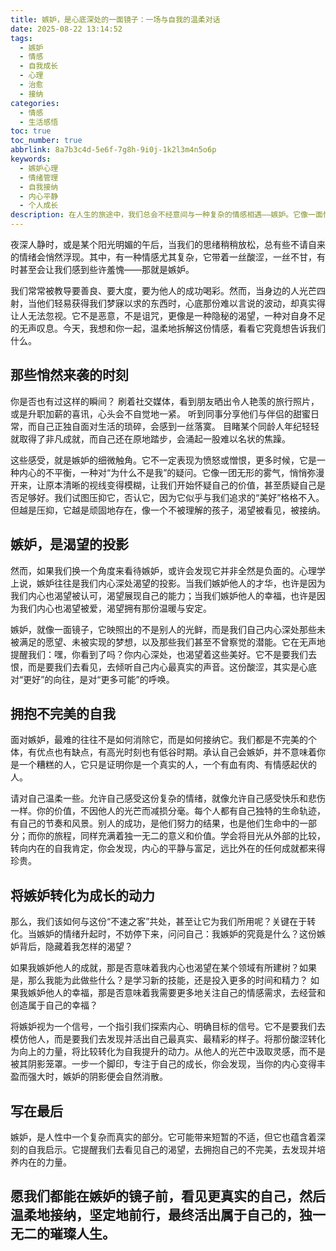 ```yaml
---
title: 嫉妒，是心底深处的一面镜子：一场与自我的温柔对话
date: 2025-08-22 13:14:52
tags:
  - 嫉妒
  - 情感
  - 自我成长
  - 心理
  - 治愈
  - 接纳
categories:
  - 情感
  - 生活感悟
toc: true
toc_number: true
abbrlink: 8a7b3c4d-5e6f-7g8h-9i0j-1k2l3m4n5o6p
keywords:
  - 嫉妒心理
  - 情绪管理
  - 自我接纳
  - 内心平静
  - 个人成长
description: 在人生的旅途中，我们总会不经意间与一种复杂的情感相遇——嫉妒。它像一面悄然升起的镜子，映照出我们内心深处的渴望与不安。这篇文章将带你温柔地审视这份情感，理解它并非洪水猛兽，而是自我探索的契机，是通往更深层自我接纳的桥梁。让我们一起，将嫉妒转化为成长的力量，拥抱一个更完整、更平静的自己。
---
```


夜深人静时，或是某个阳光明媚的午后，当我们的思绪稍稍放松，总有些不请自来的情绪会悄然浮现。其中，有一种情感尤其复杂，它带着一丝酸涩，一丝不甘，有时甚至会让我们感到些许羞愧——那就是嫉妒。

我们常常被教导要善良、要大度，要为他人的成功喝彩。然而，当身边的人光芒四射，当他们轻易获得我们梦寐以求的东西时，心底那份难以言说的波动，却真实得让人无法忽视。它不是恶意，不是诅咒，更像是一种隐秘的渴望，一种对自身不足的无声叹息。今天，我想和你一起，温柔地拆解这份情感，看看它究竟想告诉我们什么。

## 那些悄然来袭的时刻

你是否也有过这样的瞬间？
刷着社交媒体，看到朋友晒出令人艳羡的旅行照片，或是升职加薪的喜讯，心头会不自觉地一紧。
听到同事分享他们与伴侣的甜蜜日常，而自己正独自面对生活的琐碎，会感到一丝落寞。
目睹某个同龄人年纪轻轻就取得了非凡成就，而自己还在原地踏步，会涌起一股难以名状的焦躁。

这些感受，就是嫉妒的细微触角。它不一定表现为愤怒或憎恨，更多时候，它是一种内心的不平衡，一种对“为什么不是我”的疑问。它像一团无形的雾气，悄悄弥漫开来，让原本清晰的视线变得模糊，让我们开始怀疑自己的价值，甚至质疑自己是否足够好。我们试图压抑它，否认它，因为它似乎与我们追求的“美好”格格不入。但越是压抑，它越是顽固地存在，像一个不被理解的孩子，渴望被看见，被接纳。

## 嫉妒，是渴望的投影

然而，如果我们换一个角度来看待嫉妒，或许会发现它并非全然是负面的。心理学上说，嫉妒往往是我们内心深处渴望的投影。当我们嫉妒他人的才华，也许是因为我们内心也渴望被认可，渴望展现自己的能力；当我们嫉妒他人的幸福，也许是因为我们内心也渴望被爱，渴望拥有那份温暖与安定。

嫉妒，就像一面镜子，它映照出的不是别人的光鲜，而是我们自己内心深处那些未被满足的愿望、未被实现的梦想，以及那些我们甚至不曾察觉的潜能。它在无声地提醒我们：嘿，你看到了吗？你内心深处，也渴望着这些美好。它不是要我们去恨，而是要我们去看见，去倾听自己内心最真实的声音。这份酸涩，其实是心底对“更好”的向往，是对“更多可能”的呼唤。

## 拥抱不完美的自我

面对嫉妒，最难的往往不是如何消除它，而是如何接纳它。我们都是不完美的个体，有优点也有缺点，有高光时刻也有低谷时期。承认自己会嫉妒，并不意味着你是一个糟糕的人，它只是证明你是一个真实的人，一个有血有肉、有情感起伏的人。

请对自己温柔一些。允许自己感受这份复杂的情绪，就像允许自己感受快乐和悲伤一样。你的价值，不因他人的光芒而减损分毫。每个人都有自己独特的生命轨迹，有自己的节奏和风景。别人的成功，是他们努力的结果，也是他们生命中的一部分；而你的旅程，同样充满着独一无二的意义和价值。学会将目光从外部的比较，转向内在的自我肯定，你会发现，内心的平静与富足，远比外在的任何成就都来得珍贵。

## 将嫉妒转化为成长的动力

那么，我们该如何与这份“不速之客”共处，甚至让它为我们所用呢？关键在于转化。当嫉妒的情绪升起时，不妨停下来，问问自己：我嫉妒的究竟是什么？这份嫉妒背后，隐藏着我怎样的渴望？

如果我嫉妒他人的成就，那是否意味着我内心也渴望在某个领域有所建树？如果是，那么我能为此做些什么？是学习新的技能，还是投入更多的时间和精力？
如果我嫉妒他人的幸福，那是否意味着我需要更多地关注自己的情感需求，去经营和创造属于自己的幸福？

将嫉妒视为一个信号，一个指引我们探索内心、明确目标的信号。它不是要我们去模仿他人，而是要我们去发现并活出自己最真实、最精彩的样子。将那份酸涩转化为向上的力量，将比较转化为自我提升的动力。从他人的光芒中汲取灵感，而不是被其阴影笼罩。一步一个脚印，专注于自己的成长，你会发现，当你的内心变得丰盈而强大时，嫉妒的阴影便会自然消散。

## 写在最后

嫉妒，是人性中一个复杂而真实的部分。它可能带来短暂的不适，但它也蕴含着深刻的自我启示。它提醒我们去看见自己的渴望，去拥抱自己的不完美，去发现并培养内在的力量。

愿我们都能在嫉妒的镜子前，看见更真实的自己，然后温柔地接纳，坚定地前行，最终活出属于自己的，独一无二的璀璨人生。
---
